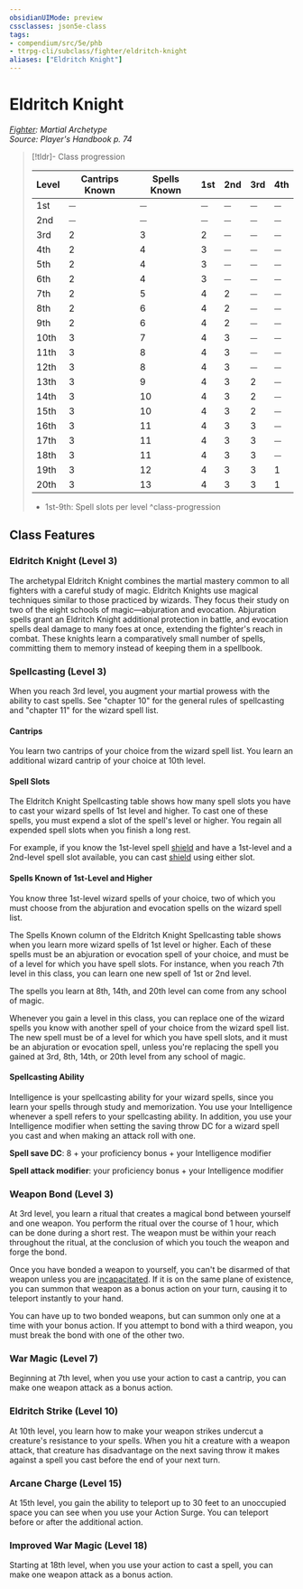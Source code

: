 ```yaml
---
obsidianUIMode: preview
cssclasses: json5e-class
tags:
- compendium/src/5e/phb
- ttrpg-cli/subclass/fighter/eldritch-knight
aliases: ["Eldritch Knight"]
---
```

# Eldritch Knight
*[Fighter](fighter.md): Martial Archetype*  
*Source: Player's Handbook p. 74*  

> [!tldr]- Class progression
> 
> | Level | Cantrips Known | Spells Known | 1st | 2nd | 3rd | 4th |
> |-------|----------------|--------------|-----|-----|-----|-----|
> | 1st | ⏤ | ⏤ | ⏤ | ⏤ | ⏤ | ⏤ |
> | 2nd | ⏤ | ⏤ | ⏤ | ⏤ | ⏤ | ⏤ |
> | 3rd | 2 | 3 | 2 | ⏤ | ⏤ | ⏤ |
> | 4th | 2 | 4 | 3 | ⏤ | ⏤ | ⏤ |
> | 5th | 2 | 4 | 3 | ⏤ | ⏤ | ⏤ |
> | 6th | 2 | 4 | 3 | ⏤ | ⏤ | ⏤ |
> | 7th | 2 | 5 | 4 | 2 | ⏤ | ⏤ |
> | 8th | 2 | 6 | 4 | 2 | ⏤ | ⏤ |
> | 9th | 2 | 6 | 4 | 2 | ⏤ | ⏤ |
> | 10th | 3 | 7 | 4 | 3 | ⏤ | ⏤ |
> | 11th | 3 | 8 | 4 | 3 | ⏤ | ⏤ |
> | 12th | 3 | 8 | 4 | 3 | ⏤ | ⏤ |
> | 13th | 3 | 9 | 4 | 3 | 2 | ⏤ |
> | 14th | 3 | 10 | 4 | 3 | 2 | ⏤ |
> | 15th | 3 | 10 | 4 | 3 | 2 | ⏤ |
> | 16th | 3 | 11 | 4 | 3 | 3 | ⏤ |
> | 17th | 3 | 11 | 4 | 3 | 3 | ⏤ |
> | 18th | 3 | 11 | 4 | 3 | 3 | ⏤ |
> | 19th | 3 | 12 | 4 | 3 | 3 | 1 |
> | 20th | 3 | 13 | 4 | 3 | 3 | 1 |
> 
> - 1st-9th: Spell slots per level
^class-progression


## Class Features

### Eldritch Knight (Level 3)

The archetypal Eldritch Knight combines the martial mastery common to all fighters with a careful study of magic. Eldritch Knights use magical techniques similar to those practiced by wizards. They focus their study on two of the eight schools of magic—abjuration and evocation. Abjuration spells grant an Eldritch Knight additional protection in battle, and evocation spells deal damage to many foes at once, extending the fighter's reach in combat. These knights learn a comparatively small number of spells, committing them to memory instead of keeping them in a spellbook.

### Spellcasting (Level 3)

When you reach 3rd level, you augment your martial prowess with the ability to cast spells. See "chapter 10" for the general rules of spellcasting and "chapter 11" for the wizard spell list.

#### Cantrips

You learn two cantrips of your choice from the wizard spell list. You learn an additional wizard cantrip of your choice at 10th level.

#### Spell Slots

The Eldritch Knight Spellcasting table shows how many spell slots you have to cast your wizard spells of 1st level and higher. To cast one of these spells, you must expend a slot of the spell's level or higher. You regain all expended spell slots when you finish a long rest.

For example, if you know the 1st-level spell [shield](/3-Mechanics/CLI/spells/shield.md) and have a 1st-level and a 2nd-level spell slot available, you can cast [shield](/3-Mechanics/CLI/spells/shield.md) using either slot.

#### Spells Known of 1st-Level and Higher

You know three 1st-level wizard spells of your choice, two of which you must choose from the abjuration and evocation spells on the wizard spell list.

The Spells Known column of the Eldritch Knight Spellcasting table shows when you learn more wizard spells of 1st level or higher. Each of these spells must be an abjuration or evocation spell of your choice, and must be of a level for which you have spell slots. For instance, when you reach 7th level in this class, you can learn one new spell of 1st or 2nd level.

The spells you learn at 8th, 14th, and 20th level can come from any school of magic.

Whenever you gain a level in this class, you can replace one of the wizard spells you know with another spell of your choice from the wizard spell list. The new spell must be of a level for which you have spell slots, and it must be an abjuration or evocation spell, unless you're replacing the spell you gained at 3rd, 8th, 14th, or 20th level from any school of magic.

#### Spellcasting Ability

Intelligence is your spellcasting ability for your wizard spells, since you learn your spells through study and memorization. You use your Intelligence whenever a spell refers to your spellcasting ability. In addition, you use your Intelligence modifier when setting the saving throw DC for a wizard spell you cast and when making an attack roll with one.

**Spell save DC**: 8 + your proficiency bonus + your Intelligence modifier

**Spell attack modifier**: your proficiency bonus + your Intelligence modifier

### Weapon Bond (Level 3)

At 3rd level, you learn a ritual that creates a magical bond between yourself and one weapon. You perform the ritual over the course of 1 hour, which can be done during a short rest. The weapon must be within your reach throughout the ritual, at the conclusion of which you touch the weapon and forge the bond.

Once you have bonded a weapon to yourself, you can't be disarmed of that weapon unless you are [incapacitated](/3-Mechanics/CLI/rules/conditions.md#incapacitated). If it is on the same plane of existence, you can summon that weapon as a bonus action on your turn, causing it to teleport instantly to your hand.

You can have up to two bonded weapons, but can summon only one at a time with your bonus action. If you attempt to bond with a third weapon, you must break the bond with one of the other two.

### War Magic (Level 7)

Beginning at 7th level, when you use your action to cast a cantrip, you can make one weapon attack as a bonus action.

### Eldritch Strike (Level 10)

At 10th level, you learn how to make your weapon strikes undercut a creature's resistance to your spells. When you hit a creature with a weapon attack, that creature has disadvantage on the next saving throw it makes against a spell you cast before the end of your next turn.

### Arcane Charge (Level 15)

At 15th level, you gain the ability to teleport up to 30 feet to an unoccupied space you can see when you use your Action Surge. You can teleport before or after the additional action.

### Improved War Magic (Level 18)

Starting at 18th level, when you use your action to cast a spell, you can make one weapon attack as a bonus action.